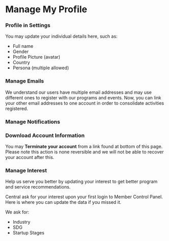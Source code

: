 # Manage My Profile

### Profile in Settings

You may update your individual details here, such as:

* Full name
* Gender
* Profile Picture \(avatar\)
* Country
* Persona \(multiple allowed\)

### Manage Emails

We understand our users have multiple email addresses and may use different ones to register with our programs and events. Now, you can link your other email addresses to one account in order to consolidate activities registered.

### Manage Notifications

### Download Account Information

You may **Terminate your account** from a link found at bottom of this page. Please note this action is none reversible and we will not be able to recover your account after this.

### Manage Interest

Help us serve you better by updating your interest to get better program and service recommendations. 

Central ask for your interest upon your first login to Member Control Panel. Here is where you can update the data if you missed it.

We ask for:

* Industry
* SDG
* Startup Stages



